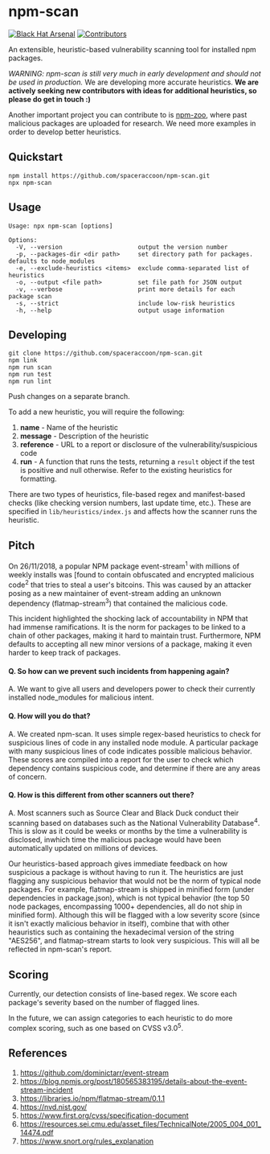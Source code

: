 # npm-scan
[![Black Hat Arsenal](https://raw.githubusercontent.com/spaceraccoon/npm-scan/master/bha2019.svg?sanitize=true)]()
[![Contributors](https://img.shields.io/github/contributors/spaceraccoon/npm-scan.svg)]()

An extensible, heuristic-based vulnerability scanning tool for installed npm packages.

*WARNING: npm-scan is still very much in early development and should not be used in production.* We are developing more accurate heuristics. **We are actively seeking new contributors with ideas for additional heuristics, so please do get in touch :)**

Another important project you can contribute to is [npm-zoo](https://github.com/spaceraccoon/npm-zoo), where past malicious packages are uploaded for research. We need more examples in order to develop better heuristics.

## Quickstart
```
npm install https://github.com/spaceraccoon/npm-scan.git
npx npm-scan
```

## Usage
```
Usage: npx npm-scan [options]

Options:
  -V, --version                     output the version number
  -p, --packages-dir <dir path>     set directory path for packages. defaults to node_modules
  -e, --exclude-heuristics <items>  exclude comma-separated list of heuristics
  -o, --output <file path>          set file path for JSON output
  -v, --verbose                     print more details for each package scan
  -s, --strict                      include low-risk heuristics
  -h, --help                        output usage information
```

## Developing
```
git clone https://github.com/spaceraccoon/npm-scan.git
npm link
npm run scan
npm run test
npm run lint
```
Push changes on a separate branch.

To add a new heuristic, you will require the following:

1. **name** - Name of the heuristic
2. **message** - Description of the heuristic
3. **reference** - URL to a report or disclosure of the vulnerability/suspicious code
4. **run** - A function that runs the tests, returning a `result` object if the test is positive and null otherwise. Refer to the existing heuristics for formatting.

There are two types of heuristics, file-based regex and manifest-based checks (like checking version numbers, last update time, etc.). These are specified in `lib/heuristics/index.js` and affects how the scanner runs the heuristic.

## Pitch
On 26/11/2018, a popular NPM package event-stream<sup>1</sup> with millions of weekly installs was [found to contain obfuscated and encrypted malicious code<sup>2</sup> that tries to steal a user's bitcoins. This was caused by an attacker posing as a new maintainer of event-stream adding an unknown dependency (flatmap-stream<sup>3</sup>) that contained the malicious code.

This incident highlighted the shocking lack of accountability in NPM that had immense ramifications. It is the norm for packages to be linked to a chain of other packages, making it hard to maintain trust.  Furthermore, NPM defaults to accepting all new minor versions of a package, making it even harder to keep track of packages.

#### Q. So how can we prevent such incidents from happening again?
A. We want to give all users and developers power to check their currently installed node_modules for malicious intent.

#### Q. How will you do that?
A. We created npm-scan. It uses simple regex-based heuristics to check for suspicious lines of code in any installed node module. A particular package with many suspicious lines of code indicates possible malicious behavior. These scores are compiled into a report for the user to check which dependency contains suspicious code, and determine if there are any areas of concern.  

#### Q. How is this different from other scanners out there?
A. Most scanners such as Source Clear and Black Duck conduct their scanning based on databases such as the National Vulnerability Database<sup>4</sup>. This is slow as it could be weeks or months by the time a vulnerability is disclosed, inwhich time the malicious package would have been automatically updated on millions of devices. 

Our heuristics-based approach gives immediate feedback on how suspicious a package is without having to run it. The heuristics are just flagging any suspicious behavior that would not be the norm of typical node packages. For example, flatmap-stream is shipped in minified form (under dependencies in package.json), which is not typical behavior (the top 50 node packages, encompassing 1000+ dependencies, all do not ship in minified form). Although this will be flagged with a low severity score (since it isn't exactly malicious behavior in itself), combine that with other heauristics such as containing the hexadecimal version of the string "AES256", and flatmap-stream starts to look very suspicious. This will all be reflected in npm-scan's report.

## Scoring
Currently, our detection consists of line-based regex. We score each package's severity based on the number of flagged lines. 

In the future, we can assign categories to each heuristic to do more complex scoring, such as one based on CVSS v3.0<sup>5</sup>. 

## References
1. https://github.com/dominictarr/event-stream
2. https://blog.npmjs.org/post/180565383195/details-about-the-event-stream-incident
3. https://libraries.io/npm/flatmap-stream/0.1.1
4. https://nvd.nist.gov/
5. https://www.first.org/cvss/specification-document
6. https://resources.sei.cmu.edu/asset_files/TechnicalNote/2005_004_001_14474.pdf
7. https://www.snort.org/rules_explanation
